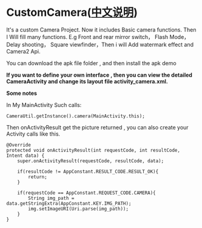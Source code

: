 # CustomCamera([中文说明](https://github.com/jinguangyue/CustomCamera/blob/master/README_CN.md))
It's a custom Camera Project. Now it includes Basic camera functions. Then I Will fill many functions. E.g Front and rear mirror switch， Flash Mode， Delay shooting， Square viewfinder，Then i will Add watermark effect and Camera2 Api.

You can download the apk file folder , and then install the apk demo

**If you want to define your own interface , then you can view the detailed CameraActivity and change its layout file activity_camera.xml.**


**Some notes**

In My MainActivity Such calls:

```
CameraUtil.getInstance().camera(MainActivity.this);
```

Then onActivityResult get the picture returned , you can also create your Activity calls like this.
```
@Override
protected void onActivityResult(int requestCode, int resultCode, Intent data) {
    super.onActivityResult(requestCode, resultCode, data);

    if(resultCode != AppConstant.RESULT_CODE.RESULT_OK){
        return;
    }

    if(requestCode == AppConstant.REQUEST_CODE.CAMERA){
        String img_path = data.getStringExtra(AppConstant.KEY.IMG_PATH);
        img.setImageURI(Uri.parse(img_path));
    }
}
```
